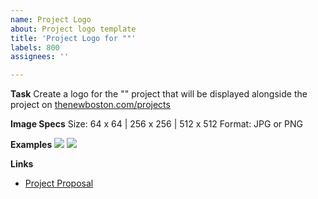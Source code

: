 ```yaml
---
name: Project Logo
about: Project logo template
title: 'Project Logo for ""'
labels: 800
assignees: ''

---
```


**Task**
Create a logo for the "" project that will be displayed alongside the project on 
[thenewboston.com/projects](https://thenewboston.com/projects)

**Image Specs**
Size: 64 x 64 | 256 x 256 | 512 x 512
Format: JPG or PNG

**Examples**
![](https://i.imgur.com/7TU6Lhb.jpg)
![](https://i.imgur.com/WKx6YxK.jpg)

**Links**
- [Project Proposal](http://example.com)
